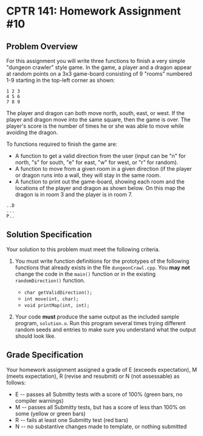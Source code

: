 # CPTR 141: Homework Assignment #10

## Problem Overview

For this assignment you will write three functions to finish a very simple "dungeon crawler" style game.  In the game, a player and a dragon appear at random points on a 3x3 game-board consisting of 9 "rooms" numbered 1-9 starting in the top-left corner as shown:

```
1 2 3
4 5 6
7 8 9
```

The player and dragon can both move north, south, east, or west.  If the player and dragon move into the same square, then the game is over.  The player's score is the number of times he or she was able to move while avoiding the dragon.

To functions required to finish the game are:

* A function to get a valid direction from the user (input can be "n" for north, "s" for south, "e" for east,  "w" for west, or "r" for random).
* A function to move from a given room in a given direction (if the player or dragon runs into a wall, they will stay in the same room.
* A function to print out the game-board, showing each room and the locations of the player and dragon as shown below.  On this map the dragon is in room 3 and the player is in room 7.

```
..D
...
P..
```

## Solution Specification

Your solution to this problem must meet the following criteria.

1. You must write function definitions for the prototypes of the following functions that already exists in the file ``dungeonCrawl.cpp``.  You **may not** change the code in the ``main()`` function or in the existing ``randomDirection()`` function. 

    * `char getValidDirection();`
    * `int move(int, char);`
    * `void printMap(int, int);`
2. Your code **must** produce the same output as the included sample program, ``solution.o``.  Run this program several times trying different random seeds and entries to make sure you understand what the output should look like. 

## Grade Specification

Your homework assignment assigned a grade of E (exceeds expectation), M (meets expectation), R (revise and resubmit) or N (not assessable)  as follows:

- E -- passes all Submitty tests with a score of 100% (green bars, no compiler warnings)
- M -- passes all Submitty tests, but has a score of less than 100% on some (yellow or green bars)
- R -- fails at least one Submitty test (red bars)
- N -- no substantive changes made to template, or nothing submitted

